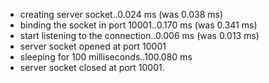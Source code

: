  * creating server socket..0.024 ms (was 0.038 ms)
 * binding the socket in port 10001..0.170 ms (was 0.341 ms)
 * start listening to the connection..0.006 ms (was 0.013 ms)
 * server socket opened at port 10001
 * sleeping for 100 milliseconds..100.080 ms
 * server socket closed at port 10001.
